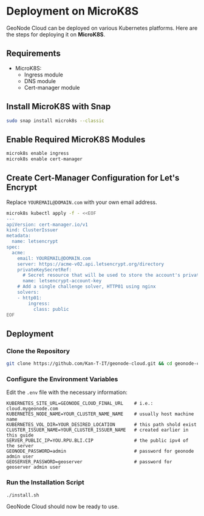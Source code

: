 # Deployment on MicroK8S

GeoNode Cloud can be deployed on various Kubernetes platforms. Here are the steps for deploying it on **MicroK8S**.

## Requirements

* MicroK8S:
    * Ingress module
    * DNS module
    * Cert-manager module

## Install MicroK8S with Snap

```bash
sudo snap install microk8s --classic
```

## Enable Required MicroK8S Modules

```bash
microk8s enable ingress
microk8s enable cert-manager
```

## Create Cert-Manager Configuration for Let's Encrypt

Replace `YOUREMAIL@DOMAIN.com` with your own email address.

```bash
microk8s kubectl apply -f - <<EOF
---
apiVersion: cert-manager.io/v1
kind: ClusterIssuer
metadata:
  name: letsencrypt
spec:
  acme:
    email: YOUREMAIL@DOMAIN.com
    server: https://acme-v02.api.letsencrypt.org/directory
    privateKeySecretRef:
      # Secret resource that will be used to store the account's private key.
      name: letsencrypt-account-key
    # Add a single challenge solver, HTTP01 using nginx
    solvers:
    - http01:
        ingress:
          class: public
EOF
```

## Deployment

### Clone the Repository

```bash
git clone https://github.com/Kan-T-IT/geonode-cloud.git && cd geonode-cloud
```

### Configure the Environment Variables

Edit the `.env` file with the necessary information:

```env
KUBERNETES_SITE_URL=GEONODE_CLOUD_FINAL_URL    # i.e.: cloud.mygeonode.com
KUBERNETES_NODE_NAME=YOUR_CLUSTER_NAME_NAME    # usually host machine name
KUBERNETES_VOL_DIR=YOUR_DESIRED_LOCATION       # this path shold exist
CLUSTER_ISSUER_NAME=YOUR_CLUSTER_ISSUER_NAME   # created earlier in this guide
SERVER_PUBLIC_IP=YOU.RPU.BLI.CIP               # the public ipv4 of the server
GEONODE_PASSWORD=admin                         # password for geonode admin user
GEOSERVER_PASSWORD=geoserver                   # password for geoserver admin user
```

### Run the Installation Script

```bash
./install.sh
```

GeoNode Cloud should now be ready to use.
